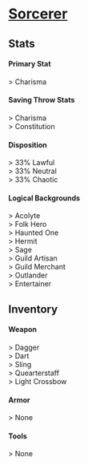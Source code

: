 <script>const page = "classTypes"</script>
# **[Sorcerer](https://www.dndbeyond.com/classes/sorcerer)**
## **Stats**
#### **Primary Stat**
\> Charisma
#### **Saving Throw Stats**
\> Charisma<br>
\> Constitution
#### **Disposition**
\> 33% Lawful<br>
\> 33% Neutral<br>
\> 33% Chaotic
#### **Logical Backgrounds**
\> Acolyte<br>
\> Folk Hero<br>
\> Haunted One<br>
\> Hermit<br>
\> Sage<br>
\> Guild Artisan<br>
\> Guild Merchant<br>
\> Outlander<br>
\> Entertainer
## **Inventory**
#### **Weapon**
\> Dagger<br>
\> Dart<br>
\> Sling<br>
\> Quearterstaff<br>
\> Light Crossbow
#### **Armor**
\> None
#### **Tools**
\> None
